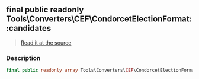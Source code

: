 ## final public readonly Tools\Converters\CEF\CondorcetElectionFormat::candidates

> [Read it at the source](https://github.com/julien-boudry/Condorcet/blob/master/src/Tools/Converters/CEF/CondorcetElectionFormat.php#L21)

### Description    

```php
final public readonly array Tools\Converters\CEF\CondorcetElectionFormat->candidates 
```


    